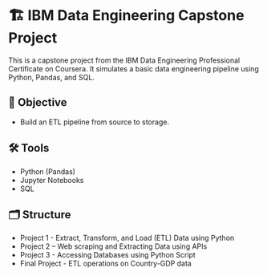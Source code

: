 # 🏗 IBM Data Engineering Capstone Project

This is a capstone project from the IBM Data Engineering Professional Certificate on Coursera. It simulates a basic data engineering pipeline using Python, Pandas, and SQL.

## 📌 Objective
- Build an ETL pipeline from source to storage.

## 🛠 Tools
- Python (Pandas)
- Jupyter Notebooks
- SQL

## 🗂 Structure
- Project 1 - Extract, Transform, and Load (ETL) Data using Python
- Project 2 – Web scraping and Extracting Data using APIs
- Project 3 - Accessing Databases using Python Script
- Final Project - ETL operations on Country-GDP data
